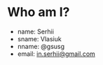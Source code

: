 # Who am I?

- name: Serhii
- sname: Vlasiuk
- nname: @gsusg
- email: [in.serhii@gmail.com](mailto:in.serhii@gmail.com)
